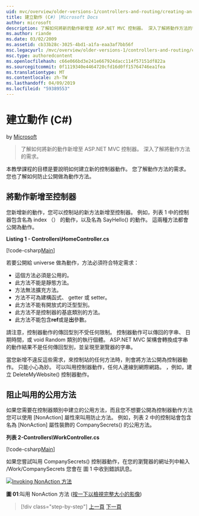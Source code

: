 ```yaml
---
uid: mvc/overview/older-versions-1/controllers-and-routing/creating-an-action-cs
title: 建立動作 (C#) |Microsoft Docs
author: microsoft
description: 了解如何將新的動作新增至 ASP.NET MVC 控制器。 深入了解將動作方法的需求。
ms.author: riande
ms.date: 03/02/2009
ms.assetid: cb33b28c-3025-4bd1-a1fa-eaa3af7bb56f
msc.legacyurl: /mvc/overview/older-versions-1/controllers-and-routing/creating-an-action-cs
msc.type: authoredcontent
ms.openlocfilehash: c66e066bd3e241e667924dacc114f57151df822a
ms.sourcegitcommit: 0f1119340e4464720cfd16d0ff15764746ea1fea
ms.translationtype: MT
ms.contentlocale: zh-TW
ms.lasthandoff: 04/09/2019
ms.locfileid: "59389553"
---
```

# <a name="creating-an-action-c"></a>建立動作 (C#)

by [Microsoft](https://github.com/microsoft)

> 了解如何將新的動作新增至 ASP.NET MVC 控制器。 深入了解將動作方法的需求。


本教學課程的目標是要說明如何建立新的控制器動作。 您了解動作方法的需求。 您也了解如何防止公開做為動作方法。

## <a name="adding-an-action-to-a-controller"></a>將動作新增至控制器

您新增新的動作，您可以控制站的新方法新增至控制器。 例如，列表 1 中的控制器包含名為 index （） 的動作，以及名為 SayHello() 的動作。 這兩種方法都會公開為動作。

**Listing 1 - Controllers\HomeController.cs**

[!code-csharp[Main](creating-an-action-cs/samples/sample1.cs)]

若要公開給 universe 做為動作，方法必須符合特定需求：

- 這個方法必須是公用的。
- 此方法不能是靜態方法。
- 方法無法擴充方法。
- 方法不可為建構函式、 getter 或 setter。
- 此方法不能有開放式的泛型型別。
- 此方法不是控制器的基底類別的方法。
- 此方法不能包含**ref**或是**出**參數。

請注意，控制器動作的傳回型別不受任何限制。 控制器動作可以傳回的字串、 日期時間，或 void Random 類別的執行個體。 ASP.NET MVC 架構會轉換成字串的動作結果不是任何傳回型別，並呈現至瀏覽器的字串。

當您新增不違反這些需求，來控制站的任何方法時，則會將方法公開為控制器動作。 只能小心為妙。 可以叫用控制器動作，任何人連線到網際網路。 ，例如，建立 DeleteMyWebsite() 控制器動作。

## <a name="preventing-a-public-method-from-being-invoked"></a>阻止叫用的公用方法

如果您需要在控制器類別中建立的公用方法，而且您不想要公開為控制器動作方法您可以使用 [NonAction] 屬性來叫用防止方法。 例如，列表 2 中的控制站會包含名為 [NonAction] 屬性裝飾的 CompanySecrets() 的公用方法。

**列表 2-Controllers\WorkController.cs**

[!code-csharp[Main](creating-an-action-cs/samples/sample2.cs)]

如果您嘗試叫用 CompanySecrets() 控制器動作，在您的瀏覽器的網址列中輸入 /Work/CompanySecrets 您會在 圖 1 中收到錯誤訊息。


[![Invoking NonAction 方法](creating-an-action-cs/_static/image1.jpg)](creating-an-action-cs/_static/image1.png)

**圖 01**:叫用 NonAction 方法 ([按一下以檢視完整大小的影像](creating-an-action-cs/_static/image2.png))

> [!div class="step-by-step"]
> [上一頁](creating-a-controller-cs.md)
> [下一頁](asp-net-mvc-routing-overview-vb.md)
